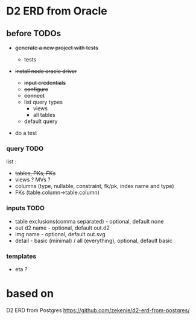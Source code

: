# D2 ERD from Oracle

## before TODOs   
 - ~~generate a new project with tests~~
   -  tests
 - ~~install node oracle driver~~
   - ~~input credentials~~
   - ~~configure~~
   - ~~connect~~
   - list query types
     - views 
     - all tables
   - default query
     
 - do a test
 

### query TODO
list :
 - ~~tables, PKs, FKs~~
 - views ? MVs ? 
 - columns (type, nullable, constraint, fk/pk, index name and type)
 - FKs (table.column->table.column)

### inputs TODO 
 - table exclusions(comma separated) - optional, default none
 - out d2 name - optional, default out.d2
 - img name - optional, default out.svg
 - detail - basic (minimal) / all (everything), optional, default basic

### templates
 - eta ?

# based on
D2 ERD from Postgres
https://github.com/zekenie/d2-erd-from-postgres/
